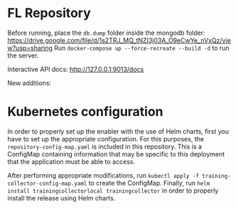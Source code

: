 # FL Repository

Before running, place the `db.dump` folder inside the mongodb folder: 
https://drive.google.com/file/d/1s2TRJ_MQ_tNZI3j03A_O9eCwYe_nVxQz/view?usp=sharing
Run `docker-compose up --force-recreate --build -d` to run the server.

Interactive API docs: http://127.0.0.1:9013/docs

New additions:

# Kubernetes configuration

In order to properly set up the enabler with the use of Helm charts, first you have to set up the appropriate configuration. For this purposes, the `repository-config-map.yaml` is included in this repository. This is a ConfigMap containing information that may be specific to this deployment that the application must be able to access.

After performing appropriate modifications, run `kubectl apply -f training-collector-config-map.yaml` to create the ConfigMap. Finally, run `helm install trainingcollectorlocal trainingcollector` in order to properly install the release using Helm charts.



